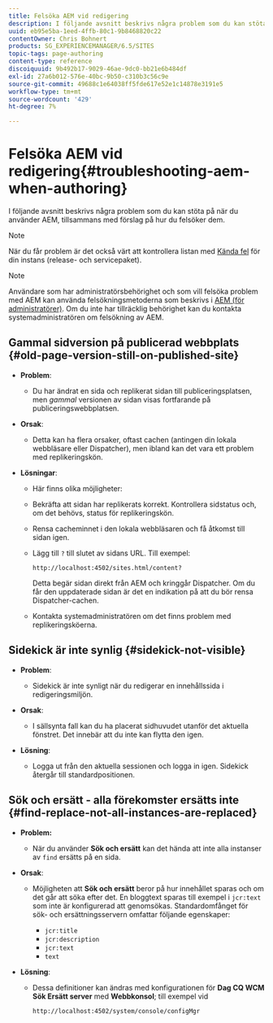 ```yaml
---
title: Felsöka AEM vid redigering
description: I följande avsnitt beskrivs några problem som du kan stöta på när du använder AEM, tillsammans med förslag på hur du felsöker dem.
uuid: eb95e5ba-1eed-4ffb-80c1-9b8468820c22
contentOwner: Chris Bohnert
products: SG_EXPERIENCEMANAGER/6.5/SITES
topic-tags: page-authoring
content-type: reference
discoiquuid: 9b492b17-9029-46ae-9dc0-bb21e6b484df
exl-id: 27a6b012-576e-40bc-9b50-c310b3c56c9e
source-git-commit: 49688c1e64038ff5fde617e52e1c14878e3191e5
workflow-type: tm+mt
source-wordcount: '429'
ht-degree: 7%

---
```


# Felsöka AEM vid redigering{#troubleshooting-aem-when-authoring}

I följande avsnitt beskrivs några problem som du kan stöta på när du använder AEM, tillsammans med förslag på hur du felsöker dem.

>[!NOTE]
>
>När du får problem är det också värt att kontrollera listan med [Kända fel](/help/release-notes/release-notes.md) för din instans (release- och servicepaket).

>[!NOTE]
>
>Användare som har administratörsbehörighet och som vill felsöka problem med AEM kan använda felsökningsmetoderna som beskrivs i [AEM (för administratörer)](/help/sites-administering/troubleshoot.md). Om du inte har tillräcklig behörighet kan du kontakta systemadministratören om felsökning av AEM.

## Gammal sidversion på publicerad webbplats {#old-page-version-still-on-published-site}

* **Problem**:

   * Du har ändrat en sida och replikerat sidan till publiceringsplatsen, men *gammal* versionen av sidan visas fortfarande på publiceringswebbplatsen.

* **Orsak**:

   * Detta kan ha flera orsaker, oftast cachen (antingen din lokala webbläsare eller Dispatcher), men ibland kan det vara ett problem med replikeringskön.

* **Lösningar**:

   * Här finns olika möjligheter:
   * Bekräfta att sidan har replikerats korrekt. Kontrollera sidstatus och, om det behövs, status för replikeringskön.
   * Rensa cacheminnet i den lokala webbläsaren och få åtkomst till sidan igen.
   * Lägg till `?` till slutet av sidans URL. Till exempel:

     `http://localhost:4502/sites.html/content?`

     Detta begär sidan direkt från AEM och kringgår Dispatcher. Om du får den uppdaterade sidan är det en indikation på att du bör rensa Dispatcher-cachen.

   * Kontakta systemadministratören om det finns problem med replikeringsköerna.

## Sidekick är inte synlig {#sidekick-not-visible}

* **Problem**:

   * Sidekick är inte synligt när du redigerar en innehållssida i redigeringsmiljön.

* **Orsak**:

   * I sällsynta fall kan du ha placerat sidhuvudet utanför det aktuella fönstret. Det innebär att du inte kan flytta den igen.

* **Lösning**:

   * Logga ut från den aktuella sessionen och logga in igen. Sidekick återgår till standardpositionen.

## Sök och ersätt - alla förekomster ersätts inte {#find-replace-not-all-instances-are-replaced}

* **Problem:**

   * När du använder **Sök och ersätt** kan det hända att inte alla instanser av `find` ersätts på en sida.

* **Orsak**:

   * Möjligheten att **Sök och ersätt** beror på hur innehållet sparas och om det går att söka efter det. En bloggtext sparas till exempel i `jcr:text` som inte är konfigurerad att genomsökas. Standardomfånget för sök- och ersättningsservern omfattar följande egenskaper:

      * `jcr:title`
      * `jcr:description`
      * `jcr:text`
      * `text`

* **Lösning**:

   * Dessa definitioner kan ändras med konfigurationen för **Dag CQ WCM Sök Ersätt server** med **Webbkonsol**; till exempel vid

     `http://localhost:4502/system/console/configMgr`
